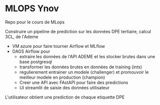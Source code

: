 # MLOPS Ynov

Repo pour le cours de MLops

Construire un pipeline de prediction sur les données DPE tertiaire, calcul 3CL, de l'Ademe

- VM azure pour faire tourner Airflow et MLflow
- DAGS Airflow pour
    - extraire les données de l'API ADEME et les stocker brutes dans une base postgresql
    - transformer les données brutes en données de training (ints)
    - regulierement entrainer un modele (challenger) et promouvoir le meilleur modele en production (champion)
    - Creer une API avec FAstAPI pour faire des predictions
    - UI streamlit de saisie des données utilisateur

L'utilisateur obtient une prediction de chaque etiquette DPE
